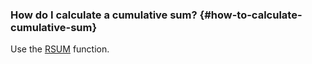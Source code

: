 ### How do I calculate a cumulative sum? {#how-to-calculate-cumulative-sum}

Use the [RSUM](../../datalens/function-ref/RSUM.md) function.


